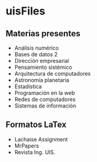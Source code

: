 # uisFiles
## Materias presentes

- Análisis numérico
- Bases de datos 2
- Dirección empresarial
- Pensamiento sistémico
- Arquitectura de computadores
- Astronomía planetaria
- Estadística
- Programación en la web
- Redes de computadores
- Sistemas de información

## Formatos LaTex
- Lachaise Assignment
- MrPapers
- Revista Ing. UIS.

